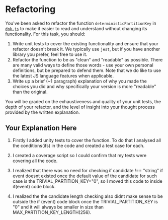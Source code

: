 # Refactoring

You've been asked to refactor the function `deterministicPartitionKey` in [`dpk.js`](dpk.js) to make it easier to read and understand without changing its functionality. For this task, you should:

1. Write unit tests to cover the existing functionality and ensure that your refactor doesn't break it. We typically use `jest`, but if you have another library you prefer, feel free to use it.
2. Refactor the function to be as "clean" and "readable" as possible. There are many valid ways to define those words - use your own personal definitions, but be prepared to defend them. Note that we do like to use the latest JS language features when applicable.
3. Write up a brief (~1 paragraph) explanation of why you made the choices you did and why specifically your version is more "readable" than the original.

You will be graded on the exhaustiveness and quality of your unit tests, the depth of your refactor, and the level of insight into your thought process provided by the written explanation.

## Your Explanation Here

1. Firstly I added unity tests to cover the function. To do that I analysed all the conditions(ifs) in the code and created a test case for each.

2. I created a coverage script so I could confirm that my tests were covering all the code.

3. I realized that there was no need for checking if candidate !== "string" if event doesnt existed once the default value of the candidate for such case is the TRIVIAL_PARTITION_KEY="0", so I moved this code to inside if(event) code block.

4. I realized the the candidate length checking also didnt make sense to be outside the if (event) code block once the TRIVIAL_PARTITION_KEY is "0" and it will always be smaller in size than MAX_PARTITION_KEY_LENGTH(256).